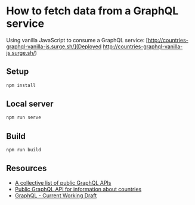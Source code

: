 # How to fetch data from a GraphQL service

Using vanilla JavaScript to consume a GraphQL service: [http://countries-graphql-vanilla-js.surge.sh/](Deployed http://countries-graphql-vanilla-js.surge.sh/)

## Setup

```bash
npm install
```

## Local server

```bash
npm run serve
```

## Build

```bash
npm run build
```

## Resources

- [A collective list of public GraphQL APIs](https://github.com/APIs-guru/graphql-apis)
- [Public GraphQL API for information about countries](https://github.com/trevorblades/countries)
- [GraphQL - Current Working Draft](https://spec.graphql.org/draft/)
